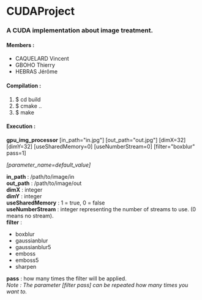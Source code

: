 # CUDAProject
### A CUDA implementation about image treatment.

#### Members :
- CAQUELARD Vincent
- GBOHO Thierry
- HEBRAS Jérôme

#### Compilation :
1. $ cd build
2. $ cmake ..
3. $ make
  
#### Execution :  
**gpu_img_processor** \[in_path="in.jpg"] \[out_path="out.jpg"] \[dimX=32] \[dimY=32] \[useSharedMemory=0] \[useNumberStream=0] \[filter="boxblur" pass=1]  

*\[parameter_name=default_value]*
  
**in_path** : /path/to/image/in  
**out_path** : /path/to/image/out  
**dimX** : integer  
**dimY** : integer  
**useSharedMemory** : 1 = true, 0 = false  
**useNumberStream** : integer representing the number of streams to use. (0 means no stream).  
**filter** :  
- boxblur
- gaussianblur
- gaussianblur5
- emboss
- emboss5
- sharpen

**pass** : how many times the filter will be applied.  
*Note : The parameter \[filter pass] can be repeated how many times you want to.*
